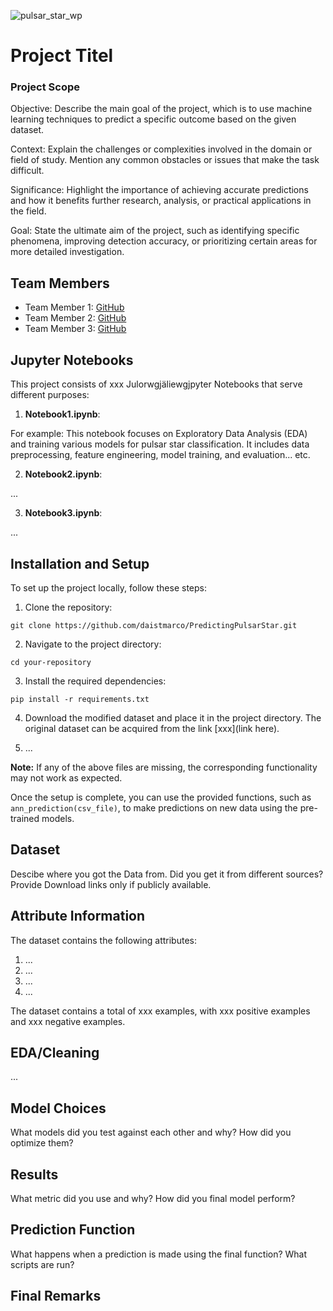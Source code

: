 ![pulsar_star_wp](https://gssc.esa.int/navipedia/images/a/a9/Example.jpg)

# Project Titel

### Project Scope
Objective: Describe the main goal of the project, which is to use machine learning techniques to predict a specific outcome based on the given dataset.

Context: Explain the challenges or complexities involved in the domain or field of study. Mention any common obstacles or issues that make the task difficult.

Significance: Highlight the importance of achieving accurate predictions and how it benefits further research, analysis, or practical applications in the field.

Goal: State the ultimate aim of the project, such as identifying specific phenomena, improving detection accuracy, or prioritizing certain areas for more detailed investigation.
## Team Members

- Team Member 1: [GitHub](https://github.com/xxx)
- Team Member 2: [GitHub](https://github.com/xxx)
- Team Member 3: [GitHub](https://github.com/xxx)

## Jupyter Notebooks

This project consists of xxx Julorwgjäliewgjpyter Notebooks that serve different purposes:

1. **Notebook1.ipynb**: 

For example: This notebook focuses on Exploratory Data Analysis (EDA) and training various models for pulsar star classification. It includes data preprocessing, feature engineering, model training, and evaluation... etc. 

2. **Notebook2.ipynb**: 

...

3. **Notebook3.ipynb**: 

...

## Installation and Setup

To set up the project locally, follow these steps:

1. Clone the repository:
```
git clone https://github.com/daistmarco/PredictingPulsarStar.git
```
2. Navigate to the project directory:
```
cd your-repository
```
3. Install the required dependencies:
```
pip install -r requirements.txt
```
4. Download the modified dataset and place it in the project directory. The original dataset can be acquired from the link [xxx](link here).

5. ...

**Note:** If any of the above files are missing, the corresponding functionality may not work as expected.

Once the setup is complete, you can use the provided functions, such as `ann_prediction(csv_file)`, to make predictions on new data using the pre-trained models.


## Dataset

Descibe where you got the Data from. Did you get it from different sources? Provide Download links only if publicly available. 

## Attribute Information

The dataset contains the following attributes:

1. ...
2. ...
3. ...
4. ...

The dataset contains a total of xxx examples, with xxx positive examples and xxx negative examples.


## EDA/Cleaning

...

## Model Choices

What models did you test against each other and why? How did you optimize them? 

## Results

What metric did you use and why? How did you final model perform? 

## Prediction Function

What happens when a prediction is made using the final function? What scripts are run? 

## Final Remarks

